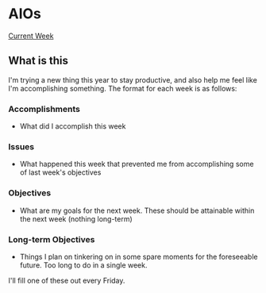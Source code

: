 # AIOs

[Current Week](aios/aio_10_31_14.md)


## What is this

I'm trying a new thing this year to stay productive, and also help me feel like
I'm accomplishing something. The format for each week is as follows:

### Accomplishments

- What did I accomplish this week

### Issues

- What happened this week that prevented me from accomplishing some of last
  week's objectives

### Objectives

- What are my goals for the next week. These should be attainable within the
  next week (nothing long-term)

### Long-term Objectives

- Things I plan on tinkering on in some spare moments for the foreseeable
  future. Too long to do in a single week.

I'll fill one of these out every Friday.
